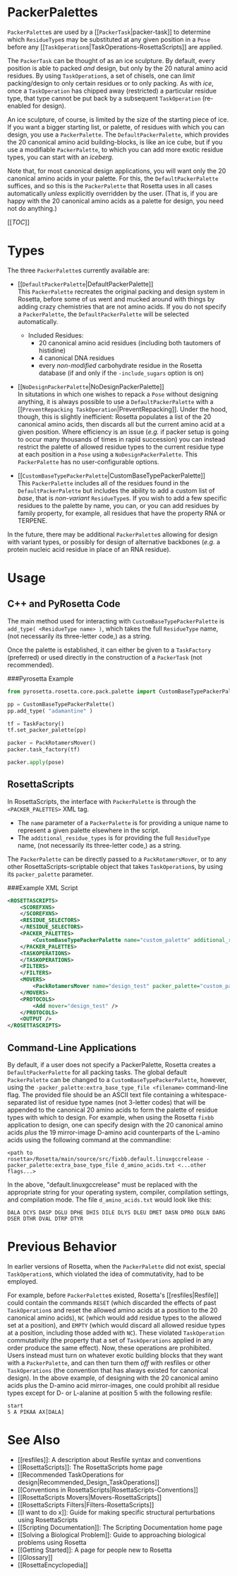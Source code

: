 # PackerPalettes

`PackerPalette`s are used by a [[`PackerTask`|packer-task]] to determine which `ResidueType`s may be substituted at any given position in a `Pose` before any [[`TaskOperation`s|TaskOperations-RosettaScripts]] are applied.

The `PackerTask` can be thought of as an ice sculpture. By default, every position is able to packed _and_ design, but only by the 20 natural amino acid residues. By using `TaskOperation`s, a set of chisels, one can _limit_ packing/design to only certain residues or to only packing. As with _ice_, once a `TaskOperation` has chipped away (restricted) a particular residue type, that type cannot be put back by a subsequent `TaskOperation` (re-enabled for design).

An ice sculpture, of course, is limited by the size of the starting piece of ice. If you want a bigger starting list, or palette, of residues with which you can design, you use a `PackerPalette`. The `DefaultPackerPalette`, which provides the 20 canonical amino acid building-blocks, is like an ice cube, but if you use a modifiable `PackerPalette`, to which you can add more exotic residue types, you can start with an _iceberg_.

Note that, for most canonical design applications, you will want only the 20 canonical amino acids in your palette.  For this, the `DefaultPackerPalette` suffices, and so this is the `PackerPalette` that Rosetta uses in all cases automatically _unless_ explicitly overridden by the user.  (That is, if you are happy with the 20 canonical amino acids as a palette for design, you need not do anything.)

[[_TOC_]]

Types
=====

The three `PackerPalette`s currently available are:

* [[`DefaultPackerPalette`|DefaultPackerPalette]]<br />
  This `PackerPalette` recreates the original packing and design system in Rosetta, before some of us went and mucked around with things by adding crazy chemistries that are not amino acids. If you do not specify a `PackerPalette`, the `DefaultPackerPalette` will be selected automatically.
  * Included Residues:
    * 20 canonical amino acid residues (including both tautomers of histidine)
    * 4 canonical DNA residues
    * every _non-modified_ carbohydrate residue in the Rosetta database (if and only if the `-include_sugars` option is on)

* [[`NoDesignPackerPalette`|NoDesignPackerPalette]]<br/>
  In situtations in which one wishes to repack a `Pose` without designing anything, it is always possible to use a `DefaultPackerPalette` with a [[`PreventRepacking TaskOperation`|PreventRepacking]].  Under the hood, though, this is slightly inefficient: Rosetta populates a list of the 20 canonical amino acids, then discards all but the current amino acid at a given position.  Where efficiency is an issue (_e.g._ if packer setup is going to occur many thousands of times in rapid succession) you can instead restrict the palette of allowed residue types to the current residue type at each position in a `Pose` using a `NoDesignPackerPalette`.  This `PackerPalette` has no user-configurable options.

* [[`CustomBaseTypePackerPalette`|CustomBaseTypePackerPalette]]<br />
  This `PackerPalette` includes all of the residues found in the `DefaultPackerPalette` but includes the ability to add a custom list of _base_, that is _non-variant_ `ResidueType`s. If you wish to add a few specific residues to the palette by name, you can, or you can add residues by family property, for example, all residues that have the property RNA or TERPENE.

<!--
* [[`CustomVariantTypePackerPalette`|CustomVariantTypePackerPalette]]<br />
  This `PackerPalette` is similar to the `CustomBaseTypePackerPalette`, except that it allows for design of `VariantType` residues, including such things as modified sugars or post-translationally modified (PTM) amino acid residues.
-->

In the future, there may be additional `PackerPalette`s allowing for design with variant types, or possibly for design of alternative backbones (_e.g._ a protein nucleic acid residue in place of an RNA residue).

Usage
=====
C++ and PyRosetta Code
----------------------

The main method used for interacting with `CustomBaseTypePackerPalette` is `add_type( <ResidueType name> )`, which takes the full `ResidueType` name, (not necessarily its three-letter code,) as a string.

Once the palette is established, it can either be given to a `TaskFactory` (preferred) or used directly in the construction of a `PackerTask` (not recommended).

###Pyrosetta Example

```python
from pyrosetta.rosetta.core.pack.palette import CustomBaseTypePackerPalette

pp = CustomBaseTypePackerPalette()
pp.add_type( "adamantine" )

tf = TaskFactory()
tf.set_packer_palette(pp)

packer = PackRotamersMover()
packer.task_factory(tf)

packer.apply(pose)
```

RosettaScripts
--------------

In RosettaScripts, the interface with `PackerPalette` is through the `<PACKER_PALETTES>` XML tag.

* The `name` parameter of a `PackerPalette` is for providing a unique name to represent a given palette elsewhere in the script.
* The `additional_residue_types` is for providing the full `ResidueType` name, (not necessarily its three-letter code,) as a string.

The `PackerPalette` can be directly passed to a `PackRotamersMover`, or to any other RosettaScripts-scriptable object that takes `TaskOperation`s, by using its `packer_palette` parameter.

###Example XML Script

```xml
<ROSETTASCRIPTS>
	<SCOREFXNS>
	</SCOREFXNS>
	<RESIDUE_SELECTORS>
	</RESIDUE_SELECTORS>
	<PACKER_PALETTES>
		<CustomBaseTypePackerPalette name="custom_palette" additional_residue_types="adamantine" />
	</PACKER_PALETTES>
	<TASKOPERATIONS>
	</TASKOPERATIONS>
	<FILTERS>
	</FILTERS>
	<MOVERS>
		<PackRotamersMover name="design_test" packer_palette="custom_palette" />
	</MOVERS>
	<PROTOCOLS>
		<Add mover="design_test" />
	</PROTOCOLS>
	<OUTPUT />
</ROSETTASCRIPTS>
```

Command-Line Applications
-------------------------

By default, if a user does not specify a PackerPalette, Rosetta creates a `DefaultPackerPalette` for all packing tasks.  The global default `PackerPalette` can be changed to a `CustomBaseTypePackerPalette`, however, using the `-packer_palette:extra_base_type_file <filename>` command-line flag.  The provided file should be an ASCII text file containing a whitespace-separated list of residue type names (not 3-letter codes) that will be appended to the canonical 20 amino acids to form the palette of residue types with which to design.  For example, when using the Rosetta `fixbb` application to design, one can specify design with the 20 canonical amino acids _plus_ the 19 mirror-image D-amino acid counterparts of the L-amino acids using the following command at the commandline:

```
<path to rosetta>/Rosetta/main/source/src/fixbb.default.linuxgccrelease -packer_palette:extra_base_type_file d_amino_acids.txt <...other flags...>
```

In the above, "default.linuxgccrelease" must be replaced with the appropriate string for your operating system, compiler, compilation settings, and compilation mode.  The file `d_amino_acids.txt` would look like this:

```
DALA DCYS DASP DGLU DPHE DHIS DILE DLYS DLEU DMET DASN DPRO DGLN DARG DSER DTHR DVAL DTRP DTYR
```

Previous Behavior
=================

In earlier versions of Rosetta, when the `PackerPalette` did not exist, special `TaskOperation`s, which violated the idea of commutativity, had to be employed.

For example, before `PackerPalette`s existed, Rosetta's [[resfiles|Resfile]] could contain the commands `RESET` (which discarded the effects of past `TaskOperation`s and reset the allowed amino acids at a position to the 20 canonical amino acids), `NC` (which would add residue types to the allowed set at a position), and `EMPTY` (which would discard all allowed residue types at a position, including those added with `NC`).  These violated `TaskOperation` commutativity (the property that a set of `TaskOperations` applied in any order produce the same effect).  Now, these operations are prohibited.  Users instead must turn on whatever exotic building blocks that they want with a `PackerPalette`, and can then turn them _off_ with resfiles or other `TaskOperations` (the convention that has always existed for canonical design).  In the above example, of designing with the 20 canonical amino acids plus the D-amino acid mirror-images, one could prohibit all residue types except for D- or L-alanine at position 5 with the following resfile:

```
start
5 A PIKAA AX[DALA]
```

See Also
========

* [[resfiles]]: A description about Resfile syntax and conventions
* [[RosettaScripts]]: The RosettaScripts home page
* [[Recommended TaskOperations for design|Recommended_Design_TaskOperations]]
* [[Conventions in RosettaScripts|RosettaScripts-Conventions]]
* [[RosettaScripts Movers|Movers-RosettaScripts]]
* [[RosettaScripts Filters|Filters-RosettaScripts]]
* [[I want to do x]]: Guide for making specific structural perturbations using RosettaScripts
* [[Scripting Documentation]]: The Scripting Documentation home page
* [[Solving a Biological Problem]]: Guide to approaching biological problems using Rosetta
* [[Getting Started]]: A page for people new to Rosetta
* [[Glossary]]
* [[RosettaEncyclopedia]]
